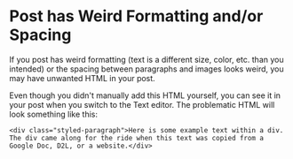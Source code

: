 # Post has Weird Formatting and/or Spacing

If you post has weird formatting (text is a different size, color, etc. than you intended) or the spacing between paragraphs and images looks weird, you may have unwanted HTML in your post. 

Even though you didn't manually add this HTML yourself, you can see it in your post when you switch to the Text editor. The problematic HTML will look something like this:

```
<div class="styled-paragraph">Here is some example text within a div. The div came along for the ride when this text was copied from a Google Doc, D2L, or a website.</div>
```












